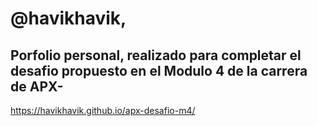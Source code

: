 # @havikhavik,

## Porfolio personal, realizado para completar el desafio propuesto en el Modulo 4 de la carrera de APX-

https://havikhavik.github.io/apx-desafio-m4/
